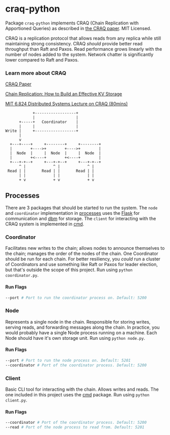 # craq-python

Package `craq-python` implements CRAQ (Chain Replication with Apportioned Queries)
as described in [the CRAQ paper](https://pdos.csail.mit.edu/6.824/papers/craq.pdf). MIT Licensed.

CRAQ is a replication protocol that allows reads from any replica while still
maintaining strong consistency. CRAQ _should_ provide better read throughput
than Raft and Paxos. Read performance grows linearly with the number of nodes
added to the system. Network chatter is significantly lower compared to Raft and
Paxos.

### Learn more about CRAQ
[CRAQ Paper](https://pdos.csail.mit.edu/6.824/papers/craq.pdf)

[Chain Replication: How to Build an Effective KV Storage](https://medium.com/coinmonks/chain-replication-how-to-build-an-effective-kv-storage-part-1-2-b0ce10d5afc3)

[MIT 6.824 Distributed Systems Lecture on CRAQ (80mins)](http://nil.csail.mit.edu/6.824/2020/video/9.html)

```
            +------------------+
            |                  |
      +-----+   Coordinator    |
      |     |                  |
Write |     +------------------+
      |
      v
  +---+----+     +--------+     +--------+
  |        +---->+        +---->+        |
  |  Node  |     |  Node  |     |  Node  |
  |        +<----+        +<----+        |
  +---+-+--+     +---+-+--+     +---+-+--+
      ^ |            ^ |            ^ |
 Read | |       Read | |       Read | |
      | |            | |            | |
      + v            + v            + v
```

## Processes
There are 3 packages that should be started to run the system. The `node` and `coordinator`
implementation in [processes](processes) uses the [Flask](https://flask.palletsprojects.com/en/2.0.x/) for communication and [dbm](https://docs.python.org/3/library/dbm.html) for storage. The `client` for interacting with the CRAQ system is implemented in [cmd](cmd).

### Coordinator
Facilitates new writes to the chain; allows nodes to announce themselves to the
chain; manages the order of the nodes of the chain. One Coordinator should be
run for each chain. For better resiliency, you _could_ run a cluster of
Coordinators and use something like Raft or Paxos for leader election, but
that's outside the scope of this project. Run using `python coordinator.py`.

#### Run Flags
```sh
--port # Port to run the coordinator process on. Default: 5200
```

### Node
Represents a single node in the chain. Responsible for storing writes, serving
reads, and forwarding messages along the chain. In practice, you would probably
have a single Node process running on a machine. Each Node should have it's own
storage unit. Run using `python node.py`.

#### Run Flags
```sh
--port # Port to run the node process on. Default: 5201
--coordinator # Port of the coordinator process. Default: 5200
```

### Client
Basic CLI tool for interacting with the chain. Allows writes and reads. The one
included in this project uses the [cmd](https://docs.python.org/3/library/cmd.html) package. Run using `python client.py`.

#### Run Flags
```sh
--coordinator # Port of the coordinator process. Default: 5200
--read # Port of the node process to read from. Default: 5201
```
